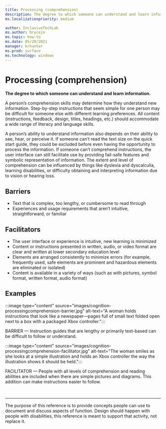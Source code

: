 ```yaml
---
title: Processing (comprehension)
description: The degree to which someone can understand and learn information
ms.localizationpriority: medium

author: InclusiveTechLab
ms.author: brycejo 
ms.topic: how-to
ms.date: 05/20/2021
manager: krhunter
ms.prod: surface
ms.technology: windows
---
```


# Processing (comprehension)

**The degree to which someone can understand and learn information.**

A person’s comprehension skills may determine how they understand new information. Step-by-step instructions that seem simple for one person may be difficult for someone else with different learning preferences. All content (instructions, feedback, design, titles, headings, etc.) should accommodate a wide range of literacy and language skills.

A person’s ability to understand information also depends on their ability to see, hear, or perceive it. If someone can’t read the text size on the quick start guide, they could be excluded before even having the opportunity to process the information. If someone can’t comprehend instructions, the user interface can still facilitate use by providing fail-safe features and symbolic representation of information. The extent and level of comprehension can be influenced by things like dyslexia and dyscalculia, learning disabilities, or difficulty obtaining and interpreting information due to vision or hearing loss.

## Barriers
* Text that is complex, too lengthy, or cumbersome to read through​
* Experiences and usage requirements that aren’t intuitive, straightforward, or familiar​

## Facilitators

* The user interface or experience is intuitive, new learning is minimized​
* Content or instructions presented in written, audio, or video format are clear and written at lower secondary education level
* Elements are arranged consistently to minimize errors (for example, frequently used, safe elements are prominent and hazardous elements are eliminated or isolated)​
* Content is available in a variety of ways (such as with pictures, symbol format, written format, audio format)


## Examples

:::image type="content" source="images/cognition-processingcomprehension-barrier.jpg" alt-text="A woman holds instructions that look like a newspaper—pages full of small text folded open next to a box with a packaged Xbox controller.":::

BARRIER — Instruction guides that are lengthy or primarily text-based can be difficult to follow or understand.

:::image type="content" source="images/cognition-processingcomprehension-facilitator.jpg" alt-text="The woman smiles as she looks at a simple illustration and holds an Xbox controller the way the illustration shows it should be held.":::

FACILITATOR — People with all levels of comprehension and reading abilities are included when there are simple pictures and diagrams. This addition can make instructions easier to follow.

&nbsp;

[comment]: # (Footer statement)
___
The purpose of this reference is to provide concepts people can use to document and discuss aspects of function. Design should happen with people with disabilities, this reference is meant to support that activity, not replace it. 